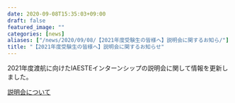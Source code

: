 ```yaml
---
date: 2020-09-08T15:35:03+09:00
draft: false
featured_image: ""
categories: [news]
aliases: ["/news/2020/09/08/【2021年度受験生の皆様へ】説明会に関するお知ら/"]
title: "【2021年度受験生の皆様へ】説明会に関するお知らせ"
---
```

2021年度渡航に向けたIAESTEインターンシップの説明会に関して情報を更新しました。

[説明会について](/internship/information-session/)

